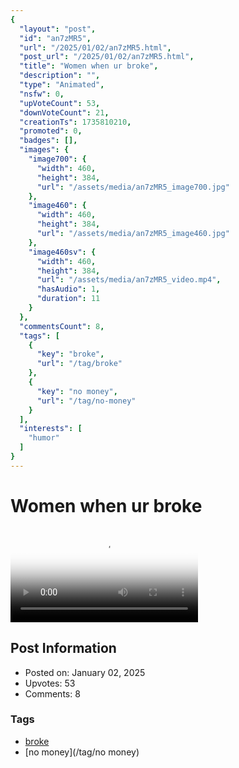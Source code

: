```yaml
---
{
  "layout": "post",
  "id": "an7zMR5",
  "url": "/2025/01/02/an7zMR5.html",
  "post_url": "/2025/01/02/an7zMR5.html",
  "title": "Women when ur broke",
  "description": "",
  "type": "Animated",
  "nsfw": 0,
  "upVoteCount": 53,
  "downVoteCount": 21,
  "creationTs": 1735810210,
  "promoted": 0,
  "badges": [],
  "images": {
    "image700": {
      "width": 460,
      "height": 384,
      "url": "/assets/media/an7zMR5_image700.jpg"
    },
    "image460": {
      "width": 460,
      "height": 384,
      "url": "/assets/media/an7zMR5_image460.jpg"
    },
    "image460sv": {
      "width": 460,
      "height": 384,
      "url": "/assets/media/an7zMR5_video.mp4",
      "hasAudio": 1,
      "duration": 11
    }
  },
  "commentsCount": 8,
  "tags": [
    {
      "key": "broke",
      "url": "/tag/broke"
    },
    {
      "key": "no money",
      "url": "/tag/no-money"
    }
  ],
  "interests": [
    "humor"
  ]
}
---
```


# Women when ur broke

<video controls playsinline loop poster="/assets/media/an7zMR5_image460.jpg">
  <source src="/assets/media/an7zMR5_video.mp4" type="video/mp4">
  Your browser does not support the video tag.
</video>

## Post Information

- Posted on: January 02, 2025
- Upvotes: 53
- Comments: 8

### Tags

- [broke](/tag/broke)
- [no money](/tag/no money)
